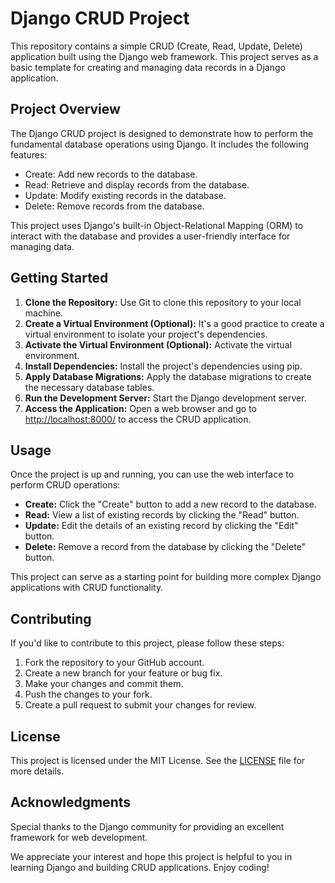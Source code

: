 <h1>Django CRUD Project</h1>

<p>This repository contains a simple CRUD (Create, Read, Update, Delete) application built using the Django web framework. This project serves as a basic template for creating and managing data records in a Django application.</p>

<h2>Project Overview</h2>
<p>The Django CRUD project is designed to demonstrate how to perform the fundamental database operations using Django. It includes the following features:</p>

<ul>
  <li>Create: Add new records to the database.</li>
  <li>Read: Retrieve and display records from the database.</li>
  <li>Update: Modify existing records in the database.</li>
  <li>Delete: Remove records from the database.</li>
</ul>

<p>This project uses Django's built-in Object-Relational Mapping (ORM) to interact with the database and provides a user-friendly interface for managing data.</p>

<h2>Getting Started</h2>

<ol>
  <li><strong>Clone the Repository:</strong> Use Git to clone this repository to your local machine.</li>
  <li><strong>Create a Virtual Environment (Optional):</strong> It's a good practice to create a virtual environment to isolate your project's dependencies.</li>
  <li><strong>Activate the Virtual Environment (Optional):</strong> Activate the virtual environment.</li>
  <li><strong>Install Dependencies:</strong> Install the project's dependencies using pip.</li>
  <li><strong>Apply Database Migrations:</strong> Apply the database migrations to create the necessary database tables.  </li>
  <li><strong>Run the Development Server:</strong> Start the Django development server.</li>
  <li><strong>Access the Application:</strong> Open a web browser and go to <a href="http://localhost:8000/">http://localhost:8000/</a> to access the CRUD application.</li>
</ol>

<h2>Usage</h2>

<p>Once the project is up and running, you can use the web interface to perform CRUD operations:</p>

<ul>
  <li><strong>Create:</strong> Click the "Create" button to add a new record to the database.</li>
  <li><strong>Read:</strong> View a list of existing records by clicking the "Read" button.</li>
  <li><strong>Update:</strong> Edit the details of an existing record by clicking the "Edit" button.</li>
  <li><strong>Delete:</strong> Remove a record from the database by clicking the "Delete" button.</li>
</ul>

<p>This project can serve as a starting point for building more complex Django applications with CRUD functionality.</p>

<h2>Contributing</h2>

<p>If you'd like to contribute to this project, please follow these steps:</p>

<ol>
  <li>Fork the repository to your GitHub account.</li>
  <li>Create a new branch for your feature or bug fix.</li>
  <li>Make your changes and commit them.</li>
  <li>Push the changes to your fork.</li>
  <li>Create a pull request to submit your changes for review.</li>
</ol>

<h2>License</h2>

<p>This project is licensed under the MIT License. See the <a href="LICENSE">LICENSE</a> file for more details.</p>

<h2>Acknowledgments</h2>

<p>Special thanks to the Django community for providing an excellent framework for web development.</p>

<p>We appreciate your interest and hope this project is helpful to you in learning Django and building CRUD applications. Enjoy coding!</p>
